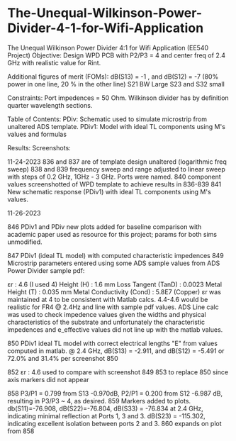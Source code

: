 # The-Unequal-Wilkinson-Power-Divider-4-1-for-Wifi-Application
The Unequal Wilkinson Power Divider 4:1  for Wifi Application (EE540 Project)
Objective:
Design WPD PCB with P2/P3 = 4 and center freq of 2.4 GHz with realistic value for Rint.

Additional figures of merit (FOMs):
dB(S13) = -1 , and dB(S12) = -7 (80% power in one line, 20 % in the other line)
S21 BW Large
S23 and S32 small

Constraints:
Port impedences = 50 Ohm.
Wilkinson divider has by definition quarter wavelength sections.

Table of Contents:
PDiv: Schematic used to simulate microstrip from unaltered ADS template. 
PDiv1: Model with ideal TL components using M's values and formulas

Results:
Screenshots: 

11-24-2023
836 and 837 are of template design unaltered (logarithmic freq sweep)
838 and 839 frequency sweep and range adjusted to linear sweep with steps of 0.2 GHz, 1GHz - 3 GHz. Ports were named. 
840 component values screenshotted of WPD template to achieve results in 836-839
841 New schematic response (PDiv1) with ideal TL components using M's values.


11-26-2023

846 PDiv1 and PDiv new plots added for baseline comparison with academic paper used as resource for this project; params for both sims unmodified.

847 PDiv1 (ideal TL model) with computed characteristic impedences
849 Microstrip parameters entered using some ADS sample values from ADS Power Divider sample pdf:

εr : 4.6 (I used 4)
Height (H) : 1.6 mm
Loss Tangent (TanD) : 0.0023
Metal Height (T) : 0.035 mm
Metal Conductivity (Cond) : 5.8E7 (Copper)
εr was maintained at 4 to be consistent with Matlab calcs. 4.4-4.6 would be realistic for FR4 @ 2.4Hz and line with sample pdf values. ADS Line calc was used to check impedence values given the widths and physical characteristics of the substrate and unfortunately the characteristic impedences and e_effective values did not line up with the matlab values.

850 PDiv1 ideal TL model with correct electrical lengths "E" from values computed in matlab. @ 2.4 GHz, dB(S13) = -2.911, and dB(S12) = -5.491 or 72.0% and 31.4% per screenshot 850

852 εr : 4.6 used to compare with screenshot 849
853 to replace 850 since axis markers did not appear

858 P3/P1 = 0.799 from S13 -0.970dB, P2/P1 = 0.200 from S12 -6.987 dB, resulting in P3/P3 ~ 4, as desired.
859 Markers added to plots. db(S11)=-76.908, dB(S22)=-76.804, dB(S33) = -76.834 at 2.4 GHz, indicating minimal reflection at Ports 1, 3 and 3. dB(S23) = -115.302, indicating excellent isolation between ports 2 and 3.
860 expands on plot from 858
